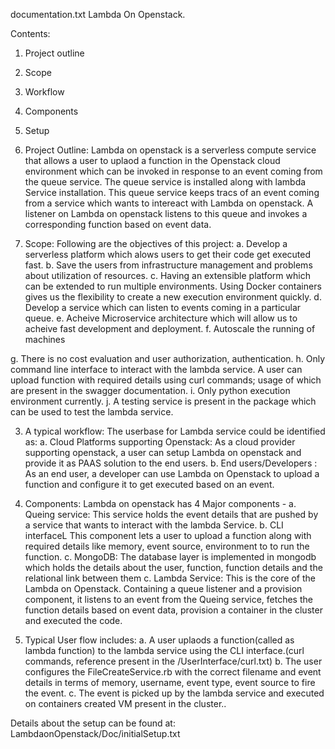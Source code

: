 documentation.txt
Lambda On Openstack.

Contents:
1. Project outline
2. Scope
3. Workflow
3. Components
4. Setup

1. Project Outline: 
Lambda on openstack is a serverless compute service that allows a user to uplaod a function in the Openstack cloud environment which can be invoked in response to an event coming from the queue service. The queue service is installed along with lambda Service installation. This queue service keeps tracs of an event coming from a service which wants to intereact with Lambda on openstack. A listener on Lambda on openstack listens to this queue and invokes a corresponding function based on event data.

2. Scope:
Following are the objectives of this project:
a. Develop a serverless platform which alows users to get their code get executed fast.
b. Save the users from infrastructure management and problems about utilization of resources. 
c. Having an extensible platform which can be extended to run multiple environments. Using Docker containers gives us the 	     flexibility to create a new execution environment quickly.
d. Develop a service which can listen to events coming in a particular queue.
e. Acheive Microservice architecture which will allow us to acheive fast development and deployment.
f. Autoscale the running of machines 

g. There is no cost evaluation and user authorization, authentication.
h. Only command line interface to interact with the lambda service. A user can upload function with required details using curl commands; usage of which are present in the swagger documentation.
i. Only python execution environment currently.
j. A testing service is present in the package which can be used to test the lambda service.



3. A typical workflow:
The userbase for Lambda service could be identified as:
a. Cloud Platforms supporting Openstack: As a cloud provider supporting openstack, a user can setup Lambda on openstack and provide it as PAAS solution to the end users.
b. End users/Developers : As an end user, a developer can use Lambda on Openstack to upload a function and configure it to get executed based on an event.


4. Components:
Lambda on openstack has 4 Major components - 
a. Queing service: This service holds the event details that are pushed by a service that wants to interact with the lambda  Service.
b. CLI interfaceL This component lets a user to upload a function along with required details like memory, event source, environment to to run the function. 
c. MongoDB: The database layer is implemented in mongodb which holds the details about the user, function, function details and the relational link between them
c. Lambda Service: This is the core of the Lambda on Openstack. Containing a queue listener and a provision component, it listens to an event from the Queing service, fetches the function details based on event data, provision a container in the cluster and executed the code.


5. Typical User flow includes: 
a. A user uplaods a function(called as lambda function) to the lambda service using the CLI interface.(curl commands, reference present in the /UserInterface/curl.txt)
b. The user configures the FileCreateService.rb with the correct filename and event details in terms of memory, username, event type, event source to fire the event.
c. The event is picked up by the lambda service and executed on containers created VM present in the cluster..


Details about the setup can be found at: LambdaonOpenstack/Doc/initialSetup.txt




